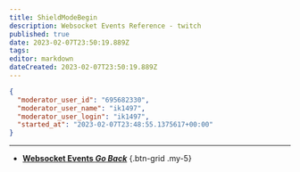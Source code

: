 ```yaml
---
title: ShieldModeBegin
description: Websocket Events Reference - twitch
published: true
date: 2023-02-07T23:50:19.889Z
tags: 
editor: markdown
dateCreated: 2023-02-07T23:50:19.889Z
---
```


```json
{
  "moderator_user_id": "695682330",
  "moderator_user_name": "ik1497",
  "moderator_user_login": "ik1497",
  "started_at": "2023-02-07T23:48:55.1375617+00:00"
}
```

---

- [<i class="mdi mdi-chevron-left"></i>**Websocket Events *Go Back***](/Servers-Clients/WebSocket-Server/Events)
{.btn-grid .my-5}
